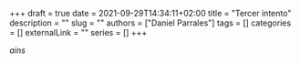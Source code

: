 +++ 
draft = true
date = 2021-09-29T14:34:11+02:00
title = "Tercer intento"
description = ""
slug = ""
authors = ["Daniel Parrales"]
tags = []
categories = []
externalLink = ""
series = []
+++

_ains_
